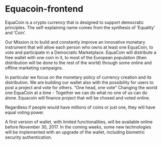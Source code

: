 # Equacoin-frontend
EquaCoin is a crypto currency that is designed to support democratic principles. The self-explaining name comes from the synthesis of ‘Equality’ and ‘Coin’.

Our Mission is to build and constantly improve an innovative monetary instrument that will allow each person who owns at least one EquaCoin, to vote and participate in a Democratic Marketplace. EquaCoin will distribute a free wallet with one coin in it, to most of the European population (then distribution will be done to the rest of the world) through some online and offline marketing campaigns.

In particular we focus on the monetary policy of currency creation and its distribution. We are building our wallet also with the possibility for users to post a project and vote for others. “One head, one vote” Changing the world one EquaCoin at a time - Together we can do what no one of us can do alone. Equacoin will finance project that will be chosed and voted online.

Regardless if people would have millions of coins or just one, they will have equal voting power.

A first version of wallet, with limited functionalities, will be available online before November 30, 2017. In the coming weeks, some new technologies will be implemented with an upgrade of the wallet, including biometric security authentication.

